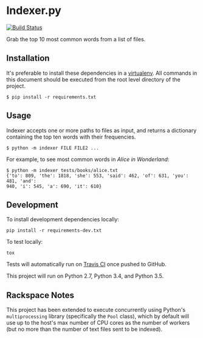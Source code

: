 # Indexer.py

[![Build Status](https://travis-ci.com/jondelmil/rackspace-interview.svg?token=DWs7Yq7X3tMvJwqPZewY&branch=master)](https://travis-ci.com/jondelmil/rackspace-interview)

Grab the top 10 most common words from a list of files.

## Installation

It's preferable to install these dependencies in a
[virtualenv](http://docs.python-guide.org/en/latest/dev/virtualenvs/). All
commands in this document should be executed from the root level directory of
the project.

```
$ pip install -r requirements.txt
```

## Usage

Indexer accepts one or more paths to files as input, and returns a dictionary
containing the top ten words with their frequencies.

```
$ python -m indexer FILE FILE2 ...
```

For example, to see most common words in _Alice in Wonderland_:
```
$ python -m indexer tests/books/alice.txt
{'to': 809, 'the': 1818, 'she': 553, 'said': 462, 'of': 631, 'you': 481, 'and':
940, 'i': 545, 'a': 690, 'it': 610}
```


## Development

To install development dependencies locally:
```
pip install -r requirements-dev.txt
```

To test locally:
```
tox
```

Tests will automatically run on [Travis
CI](https://travis-ci.com/jondelmil/rackspace-interview) once pushed to GitHub.

This project will run on Python 2.7, Python 3.4, and Python 3.5.

## Rackspace Notes

This project has been extended to execute concurrently using Python's
`multiprocessing` library (specifically the `Pool` class), which by default will
use up to the host's max number of CPU cores as the number of workers (but no
more than the number of text files sent to be indexed).

